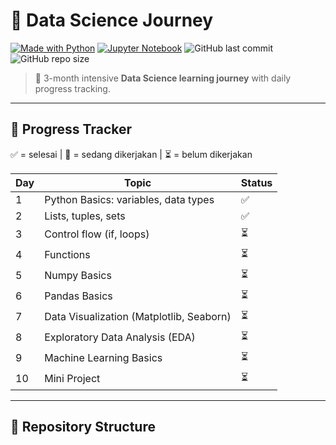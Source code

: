 # 🚀 Data Science Journey

[![Made with Python](https://img.shields.io/badge/Python-3.10-blue?logo=python&logoColor=white)](https://www.python.org/)
[![Jupyter Notebook](https://img.shields.io/badge/Jupyter-Notebook-orange?logo=jupyter&logoColor=white)](https://jupyter.org/)
![GitHub last commit](https://img.shields.io/github/last-commit/ergonrizky26/data-science-journey)
![GitHub repo size](https://img.shields.io/github/repo-size/ergonrizky26/data-science-journey)

> 📘 3-month intensive **Data Science learning journey** with daily progress tracking.

---

## 📅 Progress Tracker
✅ = selesai | 🔄 = sedang dikerjakan | ⏳ = belum dikerjakan

| Day | Topic                                   | Status |
|-----|-----------------------------------------|---------|
| 1   | Python Basics: variables, data types    | ✅ |
| 2   | Lists, tuples, sets                     | ✅ |
| 3   | Control flow (if, loops)                | ⏳ |
| 4   | Functions                               | ⏳ |
| 5   | Numpy Basics                            | ⏳ |
| 6   | Pandas Basics                           | ⏳ |
| 7   | Data Visualization (Matplotlib, Seaborn)| ⏳ |
| 8   | Exploratory Data Analysis (EDA)         | ⏳ |
| 9   | Machine Learning Basics                 | ⏳ |
| 10  | Mini Project                            | ⏳ |

---

## 📂 Repository Structure
